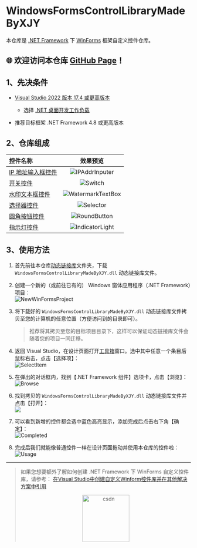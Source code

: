 # WindowsFormsControlLibraryMadeByXJY

本仓库是 [.NET Framework](https://dotnet.microsoft.com/zh-cn/learn/dotnet/what-is-dotnet-framework "什么是.NET Framework? 一个软件开发框架") 下 [WinForms](https://learn.microsoft.com/zh-cn/dotnet/desktop/winforms/?view=netframeworkdesktop-4.8 ".NET 的 Windows 窗体相关文档 \| Microsoft Learn") 框架自定义控件仓库。

## 🌐 欢迎访问本仓库 [GitHub Page](https://ymgogre.github.io/WindowsFormsControlLibraryMadeByXJY/)！

## 1、先决条件

* [Visual Studio 2022 版本 17.4 或更高版本](https://visualstudio.microsoft.com/zh-hans/downloads/)
  * 选择 [.NET 桌面开发工作负载](https://learn.microsoft.com/zh-cn/visualstudio/install/modify-visual-studio?view=vs-2022&preserve-view=true#modify-workloads)

* 推荐目标框架 .NET Framework 4.8 或更高版本 

## 2、仓库组成

|控件名称|效果预览|
|:---|:---:|
|[IP 地址输入框控件](./IPAddrInputer/README.md)|![IPAddrInputer](./images/IPAddrInputer.PNG)|
|[开关控件](./Switch/README.md)|![Switch](./images/Switch.gif)|
|[水印文本框控件](./WatermarkTextBox/README.md)|![WatermarkTextBox](./images/WatermarkTextBox.PNG)|
|[选择器控件](./Selector/README.md)|![Selector](./images/Selector.PNG)|
|[圆角按钮控件](./RoundButton/README.md)|![RoundButton](./images/RoundButton.gif)|
|[指示灯控件](./IndicatorLight/README.md)|![IndicatorLight](./images/IndicatorLight.gif)|

## 3、使用方法

1. 首先前往本仓库[动态链接库](./DLL)文件夹，下载 `WindowsFormsControlLibraryMadeByXJY.dll` 动态链接库文件。
2. 创建一个新的（或前往已有的） Windows 窗体应用程序（.NET Framework）项目：<br>![NewWinFormsProject](./images/UseTutorial/1-NewWinFormsProject.PNG)
3. 将下载好的 `WindowsFormsControlLibraryMadeByXJY.dll` 动态链接库文件拷贝至您的计算机的任意位置（方便访问到的目录即可）。

    > 推荐将其拷贝至您的目标项目目录下，这样可以保证动态链接库文件会随着您的项目一同迁移。

4. 返回 Visual Studio，在设计页面打开[工具箱](https://learn.microsoft.com/zh-cn/visualstudio/ide/reference/toolbox?view=vs-2022)窗口。选中其中任意一个条目后鼠标右击，点击【选择项】：<br>![SelectItem](./images/UseTutorial/2-SelectItem.PNG)
5. 在弹出的对话框内，找到【.NET Framework 组件】选项卡，点击【浏览】：<br>![Browse](./images/UseTutorial/3-Browse.png)
6. 找到拷贝的 `WindowsFormsControlLibraryMadeByXJY.dll` 动态链接库文件并点击【打开】：<br>![](./images/UseTutorial/4-AddDll.PNG)
7. 可以看到新增的控件都会选中蓝色高亮显示，添加完成后点击右下角【确定】：<br>![Completed](./images/UseTutorial/5-Completed.png)
8. 完成后我们就能像普通控件一样在设计页面拖动并使用本仓库的控件啦：<br>![Usage](./images/UseTutorial/6-Usage.gif)

---

> 如果您想要额外了解如何创建 .NET Framework 下 WinForms 自定义控件库，请参考：
> [在Visual Studio中创建自定义Winform控件库并在其他解决方案中引用](https://blog.csdn.net/YMGogre/article/details/126508042 "【入门级图文教程】在Visual Studio中创建自定义Winform控件库并在其他解决方案中引用 - CSDN 博客")
> <div align="center"><img src="./images/csdn.png" alt="csdn" width="128"></div>